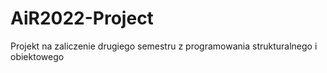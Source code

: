 ﻿# AiR2022-Project
Projekt na zaliczenie drugiego semestru z programowania strukturalnego i obiektowego
